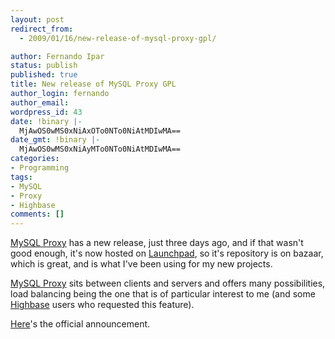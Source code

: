 ```yaml
---
layout: post
redirect_from:
  - 2009/01/16/new-release-of-mysql-proxy-gpl/

author: Fernando Ipar
status: publish
published: true
title: New release of MySQL Proxy GPL
author_login: fernando
author_email: 
wordpress_id: 43
date: !binary |-
  MjAwOS0wMS0xNiAxOTo0NTo0NiAtMDIwMA==
date_gmt: !binary |-
  MjAwOS0wMS0xNiAyMTo0NTo0NiAtMDIwMA==
categories:
- Programming
tags:
- MySQL
- Proxy
- Highbase
comments: []
---
```

<p><a title="MySQL Proxy" href="http://dev.mysql.com/downloads/mysql-proxy/index.html" target="_self">MySQL Proxy</a> has a new release, just three days ago, and if that wasn't good enough, it's now hosted on <a title="MySQL Proxy at Launchpad" href="https://launchpad.net/mysql-proxy">Launchpad</a>, so it's repository is on bazaar, which is great, and is what I've been using for my new projects.</p>
<p><a title="MySQL Proxy" href="http://dev.mysql.com/downloads/mysql-proxy/index.html">MySQL Proxy</a> sits between clients and servers and offers many possibilities, load balancing being the one that is of particular interest to me (and some <a title="Highbase" href="http://highbase.seriema-systems.com">Highbase</a> users who requested this feature).</p>
<p><a title="Proxy's new release" href="https://launchpad.net/mysql-proxy/+announcement/1798">Here</a>'s the official announcement.</p>
